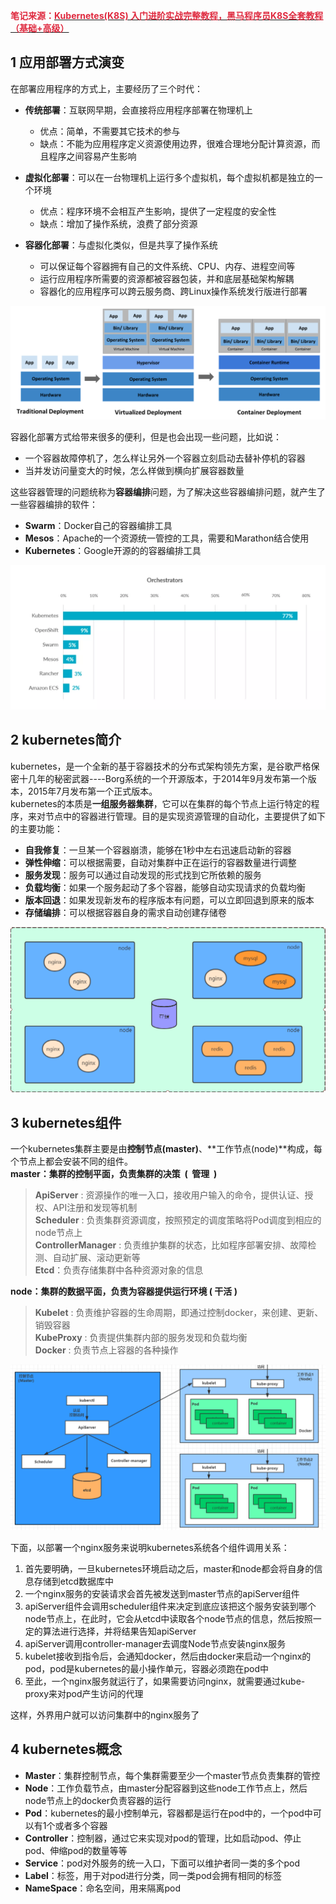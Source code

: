 **<font style="color:#DF2A3F;">笔记来源：</font>**[**<font style="color:#DF2A3F;">Kubernetes(K8S) 入门进阶实战完整教程，黑马程序员K8S全套教程（基础+高级）</font>**](https://www.bilibili.com/video/BV1Qv41167ck/?spm_id_from=333.337.search-card.all.click&vd_source=e8046ccbdc793e09a75eb61fe8e84a30)



## 1 应用部署方式演变


在部署应用程序的方式上，主要经历了三个时代：

+  **传统部署**：互联网早期，会直接将应用程序部署在物理机上 
    - 优点：简单，不需要其它技术的参与
    - 缺点：不能为应用程序定义资源使用边界，很难合理地分配计算资源，而且程序之间容易产生影响

 

+  **虚拟化部署**：可以在一台物理机上运行多个虚拟机，每个虚拟机都是独立的一个环境 
    - 优点：程序环境不会相互产生影响，提供了一定程度的安全性
    - 缺点：增加了操作系统，浪费了部分资源

 

+  **容器化部署**：与虚拟化类似，但是共享了操作系统 
    - 可以保证每个容器拥有自己的文件系统、CPU、内存、进程空间等
    - 运行应用程序所需要的资源都被容器包装，并和底层基础架构解耦
    - 容器化的应用程序可以跨云服务商、跨Linux操作系统发行版进行部署

 

![](images/1.png)

容器化部署方式给带来很多的便利，但是也会出现一些问题，比如说：

+ 一个容器故障停机了，怎么样让另外一个容器立刻启动去替补停机的容器
+ 当并发访问量变大的时候，怎么样做到横向扩展容器数量



这些容器管理的问题统称为**容器编排**问题，为了解决这些容器编排问题，就产生了一些容器编排的软件：

+ **Swarm**：Docker自己的容器编排工具
+ **Mesos**：Apache的一个资源统一管控的工具，需要和Marathon结合使用
+ **Kubernetes**：Google开源的的容器编排工具

![](images/2.png)

## 2 kubernetes简介


kubernetes，是一个全新的基于容器技术的分布式架构领先方案，是谷歌严格保密十几年的秘密武器----Borg系统的一个开源版本，于2014年9月发布第一个版本，2015年7月发布第一个正式版本。  
kubernetes的本质是**一组服务器集群**，它可以在集群的每个节点上运行特定的程序，来对节点中的容器进行管理。目的是实现资源管理的自动化，主要提供了如下的主要功能：

+ **自我修复**：一旦某一个容器崩溃，能够在1秒中左右迅速启动新的容器
+ **弹性伸缩**：可以根据需要，自动对集群中正在运行的容器数量进行调整
+ **服务发现**：服务可以通过自动发现的形式找到它所依赖的服务
+ **负载均衡**：如果一个服务起动了多个容器，能够自动实现请求的负载均衡
+ **版本回退**：如果发现新发布的程序版本有问题，可以立即回退到原来的版本
+ **存储编排**：可以根据容器自身的需求自动创建存储卷



![](images/3.png)

## 3 kubernetes组件
一个kubernetes集群主要是由**控制节点(master)**、**工作节点(node)**构成，每个节点上都会安装不同的组件。  
**master：集群的控制平面，负责集群的决策  (  管理  )**

> **ApiServer** : 资源操作的唯一入口，接收用户输入的命令，提供认证、授权、API注册和发现等机制  
**Scheduler** : 负责集群资源调度，按照预定的调度策略将Pod调度到相应的node节点上  
**ControllerManager** : 负责维护集群的状态，比如程序部署安排、故障检测、自动扩展、滚动更新等  
**Etcd**：负责存储集群中各种资源对象的信息
>



**node：集群的数据平面，负责为容器提供运行环境 ( 干活 )**

> **Kubelet** : 负责维护容器的生命周期，即通过控制docker，来创建、更新、销毁容器  
**KubeProxy** : 负责提供集群内部的服务发现和负载均衡  
**Docker** : 负责节点上容器的各种操作
>

![](images/4.png)

下面，以部署一个nginx服务来说明kubernetes系统各个组件调用关系：

1. 首先要明确，一旦kubernetes环境启动之后，master和node都会将自身的信息存储到etcd数据库中
2. 一个nginx服务的安装请求会首先被发送到master节点的apiServer组件
3. apiServer组件会调用scheduler组件来决定到底应该把这个服务安装到哪个node节点上，在此时，它会从etcd中读取各个node节点的信息，然后按照一定的算法进行选择，并将结果告知apiServer
4. apiServer调用controller-manager去调度Node节点安装nginx服务
5. kubelet接收到指令后，会通知docker，然后由docker来启动一个nginx的pod，pod是kubernetes的最小操作单元，容器必须跑在pod中
6. 至此，一个nginx服务就运行了，如果需要访问nginx，就需要通过kube-proxy来对pod产生访问的代理

这样，外界用户就可以访问集群中的nginx服务了

## 4 kubernetes概念


+ **Master**：集群控制节点，每个集群需要至少一个master节点负责集群的管控
+ **Node**：工作负载节点，由master分配容器到这些node工作节点上，然后node节点上的docker负责容器的运行
+ **Pod**：kubernetes的最小控制单元，容器都是运行在pod中的，一个pod中可以有1个或者多个容器
+ **Controller**：控制器，通过它来实现对pod的管理，比如启动pod、停止pod、伸缩pod的数量等等
+ **Service**：pod对外服务的统一入口，下面可以维护者同一类的多个pod
+ **Label**：标签，用于对pod进行分类，同一类pod会拥有相同的标签
+ **NameSpace**：命名空间，用来隔离pod


